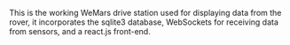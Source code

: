 This is the working WeMars drive station used for displaying data from the rover, it incorporates the sqlite3 database, WebSockets for receiving data from sensors, and a react.js front-end.
